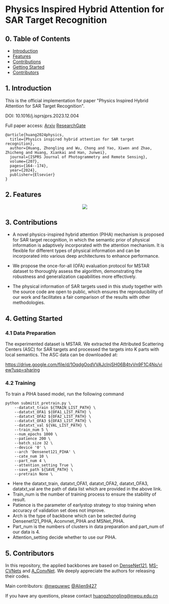 # Physics Inspired Hybrid Attention for SAR Target Recognition

## 0. Table of Contents

* [Introduction](#1-introduction)
* [Features](#2-features) 
* [Contributions](#3-contributions) 
* [Getting Started](#4-getting-started)
* [Contributors](#5-contributors)

## 1. Introduction

This is the official implementation for paper "Physics Inspired Hybrid Attention for SAR Target Recognition". 

DOI: 10.1016/j.isprsjprs.2023.12.004

Full paper access: [Arxiv](https://arxiv.org/abs/2309.15697) [ResearchGate](https://www.researchgate.net/publication/376832791_Physics_inspired_hybrid_attention_for_SAR_target_recognition)

```
@article{huang2024physics,
  title={Physics inspired hybrid attention for SAR target recognition},
  author={Huang, Zhongling and Wu, Chong and Yao, Xiwen and Zhao, Zhicheng and Huang, Xiankai and Han, Junwei},
  journal={ISPRS Journal of Photogrammetry and Remote Sensing},
  volume={207},
  pages={164--174},
  year={2024},
  publisher={Elsevier}
}
```

## 2. Features

<div align=center>
<img src="https://github.com/XAI4SAR/PIHA/blob/main/img/network.png">
</div>

## 3. Contributions
-   A novel physics-inspired hybrid attention (PIHA) mechanism is proposed for SAR target recognition, in which the semantic prior of physical information is adaptively incorporated with the attention mechanism. It is flexible for different types of physical information and can be incorporated into various deep architectures to enhance performance.
    
-   We propose the once-for-all (OFA) evaluation protocol for MSTAR dataset to thoroughly assess the algorithm, demonstrating the robustness and generalization capabilities more effectively.

-   The physical information of SAR targets used in this study together with the source code are open to public, which ensures the reproducibility of our work and facilitates a fair comparison of the results with other methodologies.


## 4. Getting Started

### 4.1 Data Preparation

The experimented dataset is MSTAR. We extracted the Attributed Scattering Centers (ASC) for SAR targets and processed the targets into K parts with local semantics. The ASC data can be downloaded at:

https://drive.google.com/file/d/1OqdgOodVVAJclnjSH06B4tvVn9F1C4Ns/view?usp=sharing

### 4.2 Training

To train a PIHA based model, run the following command

```
python submitit_pretrain.py \
    --datatxt_train ${TRAIN_LIST_PATH} \
    --datatxt_OFA1 ${OFA1_LIST_PATH} \
    --datatxt_OFA2 ${OFA2_LIST_PATH} \
    --datatxt_OFA3 ${OFA3_LIST_PATH} \
    --datatxt_val ${VAL_LIST_PATH} \
    --train_num 5 \
    --num_epochs 1000 \
    --patience 200 \
    --batch_size 32 \
    --device '0' \
    --arch 'Densenet121_PIHA' \
    --cate_num 10 \
    --part_num 4 \
    --attention_setting True \
    --save_path ${SAVE_PATH} \
    --pretrain None \
```
-   Here the datatxt_train, datatxt_OFA1, datatxt_OFA2, datatxt_OFA3, datatxt_val are the path of data list which are provided in the above link. 
-   Train_num is the number of training process to ensure the stability of result. 
-   Patience is the parameter of earlystop strategy to stop training when accuracy of validation set does not improve. 
-   Arch is the type of backbone which can be selected during Densenet121_PIHA, Aconvnet_PIHA and MSNet_PIHA.
-   Part_num is the numbers of clusters in data preparation and part_num of our data is 4.
-   Attention_setting decide whether to use our PIHA.

## 5. Contributors

In this repository, the applied backbones are based on [DenseNet121](https://github.com/liuzhuang13/DenseNet), [MS-CVNets](https://github.com/Crush0416/MS-CVNets-a-novel-complex-valued-neural-networks-for-SAR-ATR) and [A_ConvNet](https://github.com/fudanxu/MSTAR-AConvNet). We deeply appreciate the authors for releasing their codes.

Main contributors: [@nwpuwwc](https://github.com/orgs/XAI4SAR/people/nwpuwwc) [@Alien9427](https://github.com/orgs/XAI4SAR/people/Alien9427)

If you have any questions, please contact huangzhongling@nwpu.edu.cn

